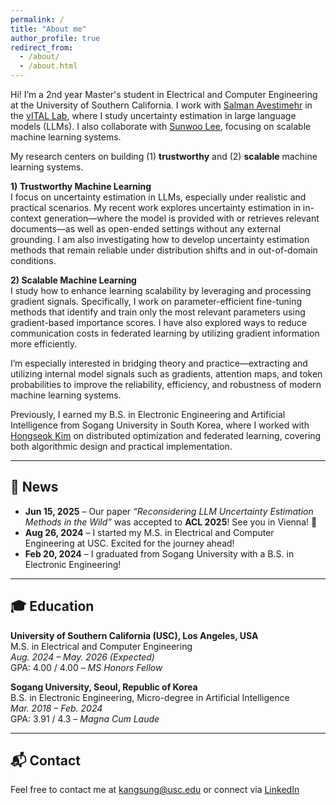 ```yaml
---
permalink: /
title: "About me"
author_profile: true
redirect_from: 
  - /about/
  - /about.html
---
```


Hi! I’m a 2nd year Master's student in Electrical and Computer Engineering at the University of Southern California. I work with [Salman Avestimehr](https://www.avestimehr.com/) in the [vITAL Lab](https://www.avestimehr.com/vital-lab), where I study uncertainty estimation in large language models (LLMs). I also collaborate with [Sunwoo Lee](https://sites.google.com/view/sunwoolee/home), focusing on scalable machine learning systems.

My research centers on building (1) **trustworthy** and (2) **scalable** machine learning systems.

**1) Trustworthy Machine Learning**  
I focus on uncertainty estimation in LLMs, especially under realistic and practical scenarios. My recent work explores uncertainty estimation in in-context generation—where the model is provided with or retrieves relevant documents—as well as open-ended settings without any external grounding. I am also investigating how to develop uncertainty estimation methods that remain reliable under distribution shifts and in out-of-domain conditions.

**2) Scalable Machine Learning**  
I study how to enhance learning scalability by leveraging and processing gradient signals. Specifically, I work on parameter-efficient fine-tuning methods that identify and train only the most relevant parameters using gradient-based importance scores. I have also explored ways to reduce communication costs in federated learning by utilizing gradient information more efficiently.

I’m especially interested in bridging theory and practice—extracting and utilizing internal model signals such as gradients, attention maps, and token probabilities to improve the reliability, efficiency, and robustness of modern machine learning systems.

Previously, I earned my B.S. in Electronic Engineering and Artificial Intelligence from Sogang University in South Korea, where I worked with [Hongseok Kim](https://nice.sogang.ac.kr/) on distributed optimization and federated learning, covering both algorithmic design and practical implementation.

---

## 📰 News

- **Jun 15, 2025** – Our paper _“Reconsidering LLM Uncertainty Estimation Methods in the Wild”_ was accepted to **ACL 2025**! See you in Vienna! 🎉  
- **Aug 26, 2024** – I started my M.S. in Electrical and Computer Engineering at USC. Excited for the journey ahead!  
- **Feb 20, 2024** – I graduated from Sogang University with a B.S. in Electronic Engineering!

---


## 🎓 Education

**University of Southern California (USC), Los Angeles, USA**  
M.S. in Electrical and Computer Engineering  
*Aug. 2024 – May. 2026 (Expected)*  
GPA: 4.00 / 4.00 – _MS Honors Fellow_

**Sogang University, Seoul, Republic of Korea**  
B.S. in Electronic Engineering, Micro-degree in Artificial Intelligence  
*Mar. 2018 – Feb. 2024*  
GPA: 3.91 / 4.3 – _Magna Cum Laude_

---

## 📬 Contact

Feel free to contact me at [kangsung@usc.edu](mailto:kangsung@usc.edu) or connect via [LinkedIn](https://www.linkedin.com/in/sungmin-kang-1999y64/)
